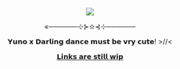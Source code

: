 <p align="center">
  <img src="https://github.com/user-attachments/assets/abff910e-e89a-4313-91d4-1c1b338278f2">
</p>
<p align="center">«──────⊹⊱✫⊰⊹──────</p>
<p align="center">𝗬𝘂𝗻𝗼 𝘅 𝗗𝗮𝗿𝗹𝗶𝗻𝗴 𝗱𝗮𝗻𝗰𝗲 𝗺𝘂𝘀𝘁 𝗯𝗲 𝘃𝗿𝘆 𝗰𝘂𝘁𝗲! >//<</p>
<p align="center">
  <a href="">𝗟𝗶𝗻𝗸𝘀 𝗮𝗿𝗲 𝘀𝘁𝗶𝗹𝗹 𝘄𝗶𝗽</a>
</p>

